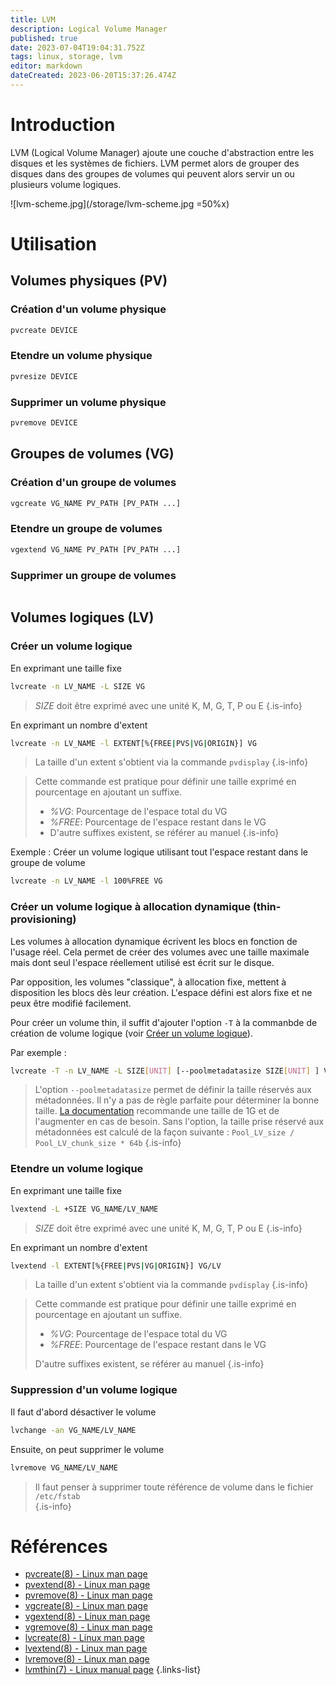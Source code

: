 ```yaml
---
title: LVM
description: Logical Volume Manager
published: true
date: 2023-07-04T19:04:31.752Z
tags: linux, storage, lvm
editor: markdown
dateCreated: 2023-06-20T15:37:26.474Z
---
```


# Introduction
LVM (Logical Volume Manager) ajoute une couche d'abstraction entre les disques et les systèmes de fichiers. LVM permet alors de grouper des disques dans des groupes de volumes qui peuvent alors servir un ou plusieurs volume logiques.

![lvm-scheme.jpg](/storage/lvm-scheme.jpg =50%x)

# Utilisation
## Volumes physiques (PV)
### Création d'un volume physique
```bash
pvcreate DEVICE
```

### Etendre un volume physique
```bash
pvresize DEVICE
```

### Supprimer un volume physique
```bash
pvremove DEVICE
```

## Groupes de volumes (VG)
### Création d'un groupe de volumes
```bash
vgcreate VG_NAME PV_PATH [PV_PATH ...]
```

### Etendre un groupe de volumes
```bash
vgextend VG_NAME PV_PATH [PV_PATH ...]
```

### Supprimer un groupe de volumes
```bash
```

## Volumes logiques (LV)
### Créer un volume logique
En exprimant une taille fixe
```bash
lvcreate -n LV_NAME -L SIZE VG 
```
> *SIZE* doit être exprimé avec une unité K, M, G, T, P ou E
{.is-info}

En exprimant un nombre d'extent
```bash
lvcreate -n LV_NAME -l EXTENT[%{FREE|PVS|VG|ORIGIN}] VG 
```

> La taille d'un extent s'obtient via la commande `pvdisplay`
{.is-info}

> Cette commande est pratique pour définir une taille exprimé en pourcentage en ajoutant un suffixe.
> - *%VG*: Pourcentage de l'espace total du VG
> - *%FREE*: Pourcentage de l'espace restant dans le VG
> - D'autre suffixes existent, se référer au manuel
{.is-info}


Exemple : Créer un volume logique utilisant tout l'espace restant dans le groupe de volume
```bash
lvcreate -n LV_NAME -l 100%FREE VG 
```
### Créer un volume logique à allocation dynamique (thin-provisioning)
Les volumes à allocation dynamique écrivent les blocs en fonction de l'usage réel. Cela permet de créer des volumes avec une taille maximale mais dont seul l'espace réellement utilisé est écrit sur le disque. 

Par opposition, les volumes "classique", à allocation fixe, mettent à disposition les blocs dès leur création. L'espace défini est alors fixe et ne peux être modifié facilement.

Pour créer un volume thin, il suffit d'ajouter l'option `-T` à la commanbde de création de volume logique (voir [Créer un volume logique](/storage/lvm#créer-un-volume-logique)).

Par exemple :
```bash
lvcreate -T -n LV_NAME -L SIZE[UNIT] [--poolmetadatasize SIZE[UNIT] ] VG
```
> L'option `--poolmetadatasize` permet de définir la taille réservés aux métadonnées. Il n'y a pas de règle parfaite pour déterminer la bonne taille. [La documentation](https://man7.org/linux/man-pages/man7/lvmthin.7.html) recommande une taille de 1G et de l'augmenter en cas de besoin. Sans l'option, la taille prise réservé aux métadonnées est calculé de la façon suivante : `Pool_LV_size / Pool_LV_chunk_size * 64b`
{.is-info}

### Etendre un volume logique
En exprimant une taille fixe
```bash
lvextend -L +SIZE VG_NAME/LV_NAME 
```
> *SIZE* doit être exprimé avec une unité K, M, G, T, P ou E
{.is-info}

En exprimant un nombre d'extent
```bash
lvextend -l EXTENT[%{FREE|PVS|VG|ORIGIN}] VG/LV 
```
> La taille d'un extent s'obtient via la commande `pvdisplay`
{.is-info}

> Cette commande est pratique pour définir une taille exprimé en pourcentage en ajoutant un suffixe.
> - *%VG*: Pourcentage de l'espace total du VG
> - *%FREE*: Pourcentage de l'espace restant dans le VG
>
> D'autre suffixes existent, se référer au manuel
{.is-info}

### Suppression d'un volume logique
Il faut d'abord désactiver le volume
```bash
lvchange -an VG_NAME/LV_NAME 
```

Ensuite, on peut supprimer le volume
```bash
lvremove VG_NAME/LV_NAME 
```
> Il faut penser à supprimer toute référence de volume dans le fichier `/etc/fstab`  
{.is-info}

# Références

- [pvcreate(8) - Linux man page](https://linux.die.net/man/8/pvcreate)
- [pvextend(8) - Linux man page](https://linux.die.net/man/8/pvextend)
- [pvremove(8) - Linux man page](https://linux.die.net/man/8/pvremove)
- [vgcreate(8) - Linux man page](https://linux.die.net/man/8/vgcreate)
- [vgextend(8) - Linux man page](https://linux.die.net/man/8/vgextend)
- [vgremove(8) - Linux man page](https://linux.die.net/man/8/vgremove)
- [lvcreate(8) - Linux man page](https://linux.die.net/man/8/lvcreate)
- [lvextend(8) - Linux man page](https://linux.die.net/man/8/lvextend)
- [lvremove(8) - Linux man page](https://linux.die.net/man/8/lvremove)
- [lvmthin(7) - Linux manual page](https://man7.org/linux/man-pages/man7/lvmthin.7.html)
{.links-list}

